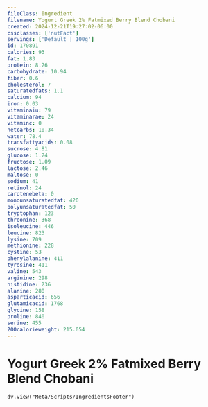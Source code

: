 ```yaml
---
fileClass: Ingredient
filename: Yogurt Greek 2% Fatmixed Berry Blend Chobani
created: 2024-12-21T19:27:02-06:00
cssclasses: ['nutFact']
servings: ['Default | 100g']
id: 170891
calories: 93
fat: 1.83
protein: 8.26
carbohydrate: 10.94
fiber: 0.6
cholesterol: 7
saturatedfats: 1.1
calcium: 94
iron: 0.03
vitaminaiu: 79
vitaminarae: 24
vitaminc: 0
netcarbs: 10.34
water: 78.4
transfattyacids: 0.08
sucrose: 4.81
glucose: 1.24
fructose: 1.09
lactose: 2.46
maltose: 0
sodium: 41
retinol: 24
carotenebeta: 0
monounsaturatedfat: 420
polyunsaturatedfat: 50
tryptophan: 123
threonine: 368
isoleucine: 446
leucine: 823
lysine: 709
methionine: 228
cystine: 53
phenylalanine: 411
tyrosine: 411
valine: 543
arginine: 298
histidine: 236
alanine: 280
asparticacid: 656
glutamicacid: 1768
glycine: 158
proline: 840
serine: 455
200calorieweight: 215.054
---
```


# Yogurt Greek 2% Fatmixed Berry Blend Chobani

```dataviewjs
dv.view("Meta/Scripts/IngredientsFooter")
```